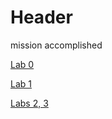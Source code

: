 # Header

mission accomplished

[Lab 0](/lab-report-1-week-0.md)

[Lab 1](/lab-report-week-1.md)

[Labs 2, 3](/lab-report-2.md)
